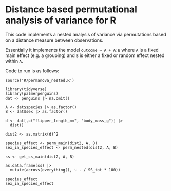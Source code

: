 # Distance based permutational analysis of variance for R

This code implements a nested analysis of variance via permutations based on a distance measure between observations.

Essentially it implements the model `outcome ~ A + A:B` where `A` is a fixed main effect (e.g. a grouping) and `B`
is either a fixed or random effect nested within `A`.

Code to run is as follows:

```{r}
source('R/permanova_nested.R')

library(tidyverse)
library(palmerpenguins)
dat <- penguins |> na.omit()

A <- dat$species |> as.factor()
B <- dat$sex |> as.factor()

d <- dat[,c("flipper_length_mm", "body_mass_g")] |>
  dist()

dist2 <- as.matrix(d)^2

species_effect <- perm_main(dist2, A, B)
sex_in_species_effect <- perm_nested(dist2, A, B)              

ss <- get_ss_main(dist2, A, B)   

as.data.frame(ss) |>
  mutate(across(everything(), ~ . / SS_tot * 100))

species_effect
sex_in_species_effect
```

